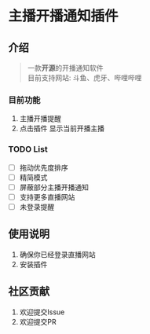 # 主播开播通知插件

## 介绍

> 一款**开源**的开播通知软件  
> 目前支持网站: 斗鱼、虎牙、哔哩哔哩  

### 目前功能

1. 主播开播提醒
2. 点击插件 显示当前开播主播

### TODO List

- [ ] 拖动优先度排序
- [ ] 精简模式
- [ ] 屏蔽部分主播开播通知
- [ ] 支持更多直播网站
- [ ] 未登录提醒

## 使用说明

1. 确保你已经登录直播网站
2. 安装插件

## 社区贡献

1. 欢迎提交Issue
2. 欢迎提交PR
